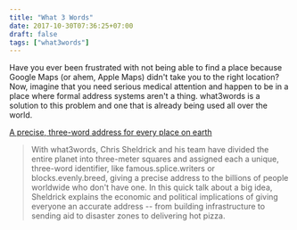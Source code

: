 ```yaml
---
title: "What 3 Words"
date: 2017-10-30T07:36:25+07:00
draft: false
tags: ["what3words"]
---
```


Have you ever been frustrated with not being able to find a place because Google Maps (or ahem, Apple Maps) didn't take you to the right location? Now, imagine that you need serious medical attention and happen to be in a place where formal address systems aren't a thing. what3words is a solution to this problem and one that is already being used all over the world.

[A precise, three-word address for every place on earth](https://www.ted.com/talks/chris_sheldrick_a_precise_three_word_address_for_every_place_on_earth)

> With what3words, Chris Sheldrick and his team have divided the entire planet into three-meter squares and assigned each a unique, three-word identifier, like famous.splice.writers or blocks.evenly.breed, giving a precise address to the billions of people worldwide who don't have one. In this quick talk about a big idea, Sheldrick explains the economic and political implications of giving everyone an accurate address -- from building infrastructure to sending aid to disaster zones to delivering hot pizza.
